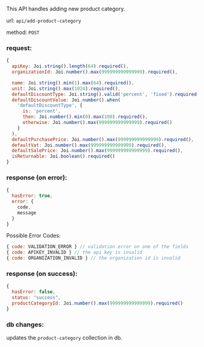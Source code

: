 This API handles adding new product category.

url: `api/add-product-category`

method: `POST`

### request: 
```js
{
  apiKey: Joi.string().length(64).required(),
  organizationId: Joi.number().max(999999999999999).required(),

  name: Joi.string().min(1).max(64).required(),
  unit: Joi.string().max(1024).required(),
  defaultDiscountType: Joi.string().valid('percent', 'fixed').required(),
  defaultDiscountValue: Joi.number().when(
    'defaultDiscountType', { 
      is: 'percent', 
      then: Joi.number().min(0).max(100).required(), 
      otherwise: Joi.number().max(999999999999999).required() 
    }
  ),
  defaultPurchasePrice: Joi.number().max(999999999999999).required(),
  defaultVat: Joi.number().max(999999999999999).required(),
  defaultSalePrice: Joi.number().max(999999999999999).required(),
  isReturnable: Joi.boolean().required()
}
```

### response (on error):
```js
{
  hasError: true,
  error: {
    code,
    message
  }
}
```

Possible Error Codes:
```js
{ code: VALIDATION_ERROR } // validation error on one of the fields
{ code: APIKEY_INVALID } // the api key is invalid
{ code: ORGANIZATION_INVALID } // the organization id is invalid
```

### response (on success):
```js
{
  hasError: false,
  status: "success",
  productCategoryId: Joi.number().max(999999999999999).required()
}
```

### db changes:
updates the `product-category` collection in db.